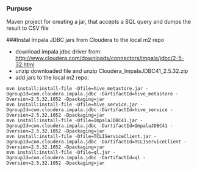 ### Purpuse
Maven project for creating a jar, that accepts a SQL query and dumps the result to CSV file 

###Instal Impala JDBC jars from Cloudera to the local m2 repo
- download impala jdbc driver from: http://www.cloudera.com/downloads/connectors/impala/jdbc/2-5-32.html
- unzip downloaded file and unzip Cloudera_ImpalaJDBC41_2.5.32.zip 
- add jars to the local m2 repo:

```
mvn install:install-file -Dfile=hive_metastore.jar -DgroupId=com.cloudera.impala.jdbc -DartifactId=hive_metastore -Dversion=2.5.32.1052 -Dpackaging=jar
mvn install:install-file -Dfile=hive_service.jar -DgroupId=com.cloudera.impala.jdbc -DartifactId=hive_service -Dversion=2.5.32.1052 -Dpackaging=jar
mvn install:install-file -Dfile=ImpalaJDBC41.jar -DgroupId=com.cloudera.impala.jdbc -DartifactId=ImpalaJDBC41 -Dversion=2.5.32.1052 -Dpackaging=jar
mvn install:install-file -Dfile=TCLIServiceClient.jar -DgroupId=com.cloudera.impala.jdbc -DartifactId=TCLIServiceClient -Dversion=2.5.32.1052 -Dpackaging=jar
mvn install:install-file -Dfile=ql.jar -DgroupId=com.cloudera.impala.jdbc -DartifactId=ql -Dversion=2.5.32.1052 -Dpackaging=jar
```